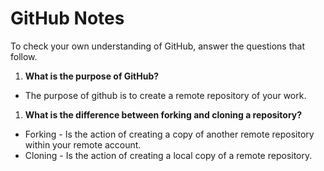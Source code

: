 # GitHub Notes

To check your own understanding of GitHub, answer the questions that follow.

1. **What is the purpose of GitHub?**

- The purpose of github is to create a remote repository of your work.

1. **What is the difference between forking and cloning a repository?**

- Forking - Is the action of creating a copy of another remote repository within your remote account.
- Cloning - Is the action of creating a local copy of a remote repository.
